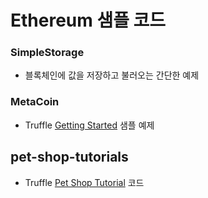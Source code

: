 # Ethereum 샘플 코드

### SimpleStorage
* 블록체인에 값을 저장하고 불러오는 간단한 예제

### MetaCoin
* Truffle [Getting Started](http://truffleframework.com/docs/getting_started/project) 샘플 예제

## pet-shop-tutorials
* Truffle [Pet Shop Tutorial](http://truffleframework.com/tutorials/pet-shop) 코드
